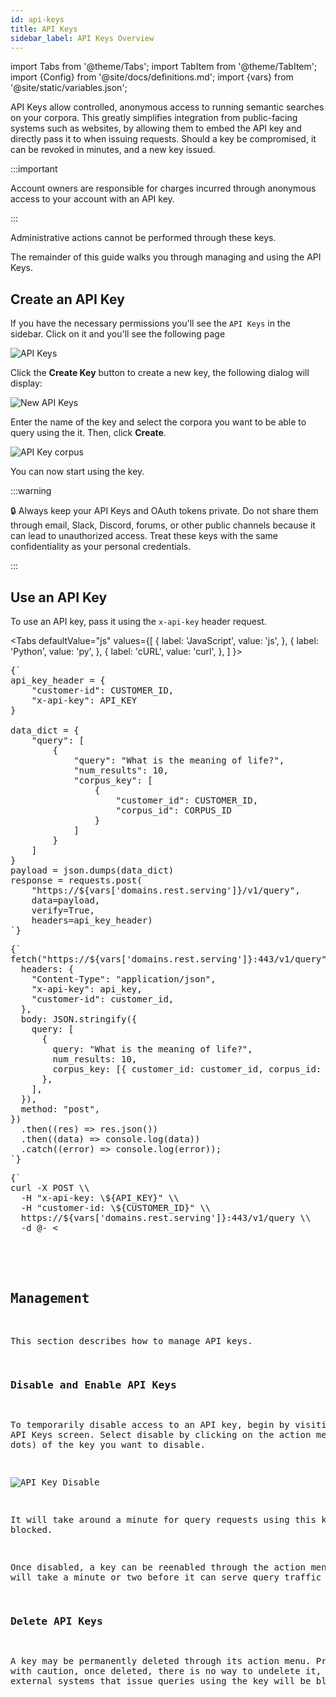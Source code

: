 ```yaml
---
id: api-keys
title: API Keys
sidebar_label: API Keys Overview
---
```


import Tabs from '@theme/Tabs';
import TabItem from '@theme/TabItem';
import {Config} from '@site/docs/definitions.md';
import {vars} from '@site/static/variables.json';

API Keys allow controlled, anonymous access to running semantic searches on your
corpora. This greatly simplifies integration from public-facing systems such as
websites, by allowing them to embed the API key and directly pass it
to <Config v="names.product"/> when issuing requests. Should a key be compromised,
it can be revoked in minutes, and a new key issued.

:::important

Account owners are responsible for charges incurred through anonymous access to
your account with an API key.

:::

Administrative actions cannot be performed through these keys.

The remainder of this guide walks you through managing and using the API Keys.

## Create an API Key

If you have the necessary permissions you'll see the `API Keys` in the sidebar.
Click on it and you'll see the following page

![API Keys](/img/api_key_create.png)

Click the **Create Key** button to create a new key, the following dialog will
display:

![New API Keys](/img/api_key_new.png)

Enter the name of the key and select the corpora you want to be able to query
using the it. Then, click **Create**.

![API Key corpus](/img/api_key_corpus_associate.png)

You can now start using the key.

:::warning

:lock: Always keep your API Keys and OAuth tokens private. Do not share them through email, Slack, Discord, forums, or other public channels because it can lead to unauthorized access. Treat these keys with the same confidentiality as your personal credentials. 

:::

## Use an API Key

To use an API key, pass it using the `x-api-key` header request.

<Tabs
  defaultValue="js"
  values={[
    { label: 'JavaScript', value: 'js', },
    { label: 'Python', value: 'py', },
    { label: 'cURL', value: 'curl', },
  ]
}>
<TabItem value="py">
<pre>
{`
api_key_header = {
    "customer-id": CUSTOMER_ID,
    "x-api-key": API_KEY
}
 
data_dict = {
    "query": [
        {
            "query": "What is the meaning of life?",
            "num_results": 10,
            "corpus_key": [
                {
                    "customer_id": CUSTOMER_ID,
                    "corpus_id": CORPUS_ID
                }
            ]
        }
    ]
}
payload = json.dumps(data_dict)
response = requests.post(
    "https://${vars['domains.rest.serving']}/v1/query",
    data=payload,
    verify=True,
    headers=api_key_header)
`}
</pre>

</TabItem>
<TabItem value="js">

<pre>
{`
fetch("https://${vars['domains.rest.serving']}:443/v1/query", {
  headers: {
    "Content-Type": "application/json",
    "x-api-key": api_key,
    "customer-id": customer_id,
  },
  body: JSON.stringify({
    query: [
      {
        query: "What is the meaning of life?",
        num_results: 10,
        corpus_key: [{ customer_id: customer_id, corpus_id: corpus_id }],
      },
    ],
  }),
  method: "post",
})
  .then((res) => res.json())
  .then((data) => console.log(data))
  .catch((error) => console.log(error));
`}
</pre>
</TabItem>
<TabItem value="curl">
<pre>
{`
curl -X POST \\
  -H "x-api-key: \${API_KEY}" \\
  -H "customer-id: \${CUSTOMER_ID}" \\
  https://${vars['domains.rest.serving']}:443/v1/query \\
  -d @- <<END;
  {
    "query": [
      { "query": "What is the meaning of life?",
        "num_results": 10,
        "corpus_key": [{"customer_id": \${CUSTOMER_ID}, "corpus_id": \${CORPUS_ID}}]
      }
    ]
  }
END
`}
</pre>

</TabItem>
</Tabs>

## Management

This section describes how to manage API keys.

### Disable and Enable API Keys

To temporarily disable access to an API key, begin by visiting the API Keys
screen. Select disable by clicking on the action menu (three dots) of the key
you want to disable.

![API Key Disable](/img/api_key_disable.png)

It will take around a minute for query requests using this key to be blocked.

Once disabled, a key can be reenabled through the action menu. It will take a
minute or two before it can serve query traffic again.

### Delete API Keys

A key may be permanently deleted through its action menu. Proceed with caution,
once deleted, there is no way to undelete it, and all external systems that
issue queries using the key will be blocked.
